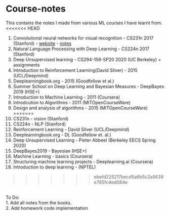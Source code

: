# Course-notes
This contains the notes I made from various ML courses I have learnt from. 
<<<<<<< HEAD
1. Convolutional neural networks for visual recognition - CS231n 2017 (Stanford) - <a href='http://cs231n.stanford.edu/'>website</a> - <a href=''>notes</a>
2. Natural Language Processing with Deep Learning - CS224n 2017 (Stanford)
3. Deep Unsupervised learning - CS294-158-SP20 2020 (UC Berkeley) + assignments
4. Introduction to Reinforcement Learning(David Silver) - 2015 (UCL/Deepmind)
5. Deeplearningbook.org - 2015 (Goodfellow et al.)
6. Summer School on Deep Learning and Bayesian Measures - DeepBayes 2019 (HSE+)
7. Introduction to Machine Learning - 2011 (Coursera)
8. Introdcution to Algorithms - 2011 (MITOpenCourseWare)
9. Design and analysis of algorithms - 2015 (MITOpenCourseWare)
=======
1. CS231n - vision (Stanford)
2. CS224n - NLP (Stanford)
3. Reinforcement Learning - David Silver (UCL/Deepmind)
4. Deeplearningbook.org - DL (Goodfellow et. al.)
5. Deep Unsupervised Learning - Pieter Abbeel (Berkeley EECS Spring 2020)
6. DeepBayes2019 - Bayesian (HSE+)
7. Machine Learning - basics (Coursera)
8. Structuring machine learning projects - Deeplearning.ai (Coursera)
9. Introduction to deep learning - (NPTEL)
>>>>>>> ebefd225217becd5a6b5c2a5639e785fc4ed084e

<br>
To Do:<br>
1. Add all notes from the books.<br>
2. Add homework code implementation
